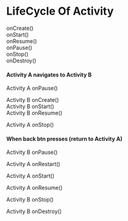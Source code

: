 # LifeCycle Of Activity
onCreate()                                                                          
onStart()           
onResume()                                          
onPause()                   
onStop()                                                                            
onDestroy()

#### Activity A  navigates to Activity B
Activity A onPause() 

Activity B onCreate()      
Activity B onStart()                                                                
Activity B onResume()

Activity A onStop()

#### When back btn presses (return to Activity A)
Activity B onPause()

Activity A onRestart()

Activity A onStart()

Activity A onResume()

Activity B onStop()

Activity B onDestroy()
